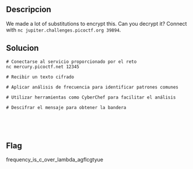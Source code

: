 ## Descripcion

We made a lot of substitutions to encrypt this. Can you decrypt it? Connect with `nc jupiter.challenges.picoctf.org 39894`.

## Solucion
```
# Conectarse al servicio proporcionado por el reto
nc mercury.picoctf.net 12345

# Recibir un texto cifrado

# Aplicar análisis de frecuencia para identificar patrones comunes

# Utilizar herramientas como CyberChef para facilitar el análisis

# Descifrar el mensaje para obtener la bandera





```

## Flag
frequency_is_c_over_lambda_agflcgtyue